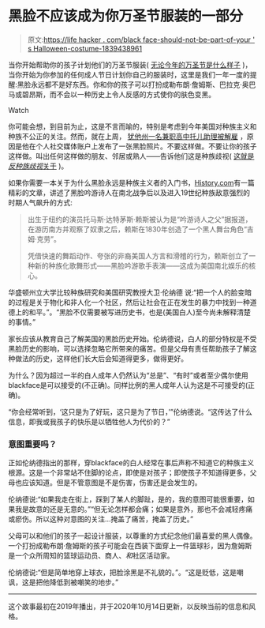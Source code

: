 # 黑脸不应该成为你万圣节服装的一部分

> 原文:[https://life hacker . com/black face-should-not-be-part-of-your ' s Halloween-costume-1839438961](https://lifehacker.com/blackface-should-not-be-part-of-your-halloween-costume-1839438961)

当你开始帮助你的孩子计划他们的万圣节服装( [无论今年的万圣节是什么样子](https://offspring.lifehacker.com/this-map-can-help-you-decide-whether-to-go-trick-or-tre-1845128409) )，当你开始为你参加的任何成人节日计划你自己的服装时，这里是我们一年一度的提醒:黑脸永远都不是好东西。你和你的孩子可以打扮成勒布朗·詹姆斯、巴拉克·奥巴马或碧昂斯，而不会以一种历史上令人反感的方式使你的肤色变黑。

Watch

你可能会想，到目前为止，这是不言而喻的，特别是考虑到今年美国对种族主义和种族不公正的关注。然而，就在上周， [犹他州一名兼职高中托儿助理被解雇](https://www.deseret.com/utah/2020/10/8/21508449/blackface-social-media-school-jordan-district-child-care) ，原因是他在个人社交媒体账户上发布了一张黑脸照片。不要这样做。不要让你的孩子这样做。叫出任何这样做的朋友、邻居或熟人——告诉他们这是种族歧视( [这就是*反种族歧视*关于](https://lifehacker.com/the-difference-between-being-not-racist-and-anti-racist-1843834092) )。

如果你需要一本关于为什么黑脸永远是种族主义者的入门书，[History.com](https://www.history.com/news/blackface-history-racism-origins)有一篇精彩的文章，讲述了黑脸吟游诗人在南北战争后以及进入19世纪种族敌意强烈的时期人气飙升的方式:

> 出生于纽约的演员托马斯·达特茅斯·赖斯被认为是“吟游诗人之父”据报道，在游历南方并观察了奴隶之后，赖斯在1830年创造了一个黑人舞台角色“吉姆·克劳”。
> 
> 凭借快速的舞蹈动作、夸张的非裔美国人方言和滑稽的行为，赖斯创立了一种新的种族化歌舞形式——黑脸吟游歌手表演——这成为美国南北娱乐的核心。

华盛顿州立大学比较种族研究和美国研究教授大卫·伦纳德 说:“把一个人的脸变暗的过程是关于物化和非人化一个社区，然后让社会在正在发生的暴力中找到一种道德上的和平。”。“黑脸不仅需要被写进历史书，也是(美国白人)至今尚未解释清楚的事情。”

家长应该从教育自己了解美国的黑脸历史开始。伦纳德说，白人的部分特权是不受黑脸历史的影响，可以选择忽略它所带来的痛苦。但是父母有责任帮助孩子了解这种做法的历史，这样他们长大后会知道得更多，做得更好。

为什么？因为超过一半的白人成年人仍然认为“总是”、“有时”或者至少偶尔使用blackface是可以接受的(不正确)。同样比例的黑人成年人认为这是不可接受的(正确)。

“你会经常听到，‘这只是为了好玩，这只是为了节日，’”伦纳德说。“这传达了什么信息，即我或我孩子的快乐是以牺牲他人为代价的？”

### 意图重要吗？

正如伦纳德指出的那样，穿blackface的白人经常在事后声称不知道它的种族主义根源。这是一个非常站不住脚的论点，即使是对孩子；即使孩子不知道得更多，父母也应该知道。但是不管意图是不是伤害，伤害还是会发生的。

伦纳德说:“如果我走在街上，踩到了某人的脚趾，是的，我的意图可能很重要，如果我是故意的还是无意的。”“但无论怎样都会痛；如果是意外，那也不会减轻疼痛或瘀伤。所以这种对意图的关注...掩盖了痛苦，掩盖了历史。”

父母可以和他们的孩子一起设计服装，以尊重的方式纪念他们最喜爱的黑人偶像。一个打扮成勒布朗·詹姆斯的孩子可能会在西装下面穿上一件篮球衫，因为詹姆斯是一个众所周知的篮球运动员、商人、*和*社区活动家。

伦纳德说:“但是简单地穿上球衣，把脸涂黑是不礼貌的。”。“这是贬低，这是嘲讽，这是把他降低到被嘲笑的地步。”

* * *

这个故事最初在2019年播出，并于2020年10月14日更新，以反映当前的信息和风格。